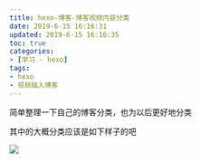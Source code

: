 ```yaml
---
title: hexo-博客-博客视频内容分类
date: 2019-6-15 16:16:31
updated: 2019-6-15 16:16:35
toc: true
categories: 
- [学习 - hexo]
tags: 
- hexo
- 视频插入博客
---
```




简单整理一下自己的博客分类，也为以后更好地分类

其中的大概分类应该是如下样子的吧

![](https://raw.githubusercontent.com/touwoyimuli/FigureBed/master/img/20190615161736.png)